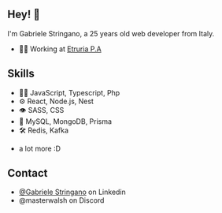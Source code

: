 ## Hey! 👋
I'm Gabriele Stringano, a 25 years old web developer from Italy.

- 👨‍💻 Working at [Etruria P.A](https://www.etruriapa.it/)
  
## Skills
- 👨‍💻 JavaScript, Typescript, Php
- ⚙️ React, Node.js, Nest
- 👁️ SASS, CSS
- 💽 MySQL, MongoDB, Prisma
- 🛠️ Redis, Kafka
+ a lot more :D

## Contact
- [@Gabriele Stringano](https://www.linkedin.com/in/gabriele-stringano/) on Linkedin
- @masterwalsh on Discord
